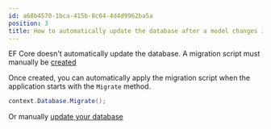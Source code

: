 ```yaml
---
id: a68b4570-1bca-415b-8c04-4d4d9962ba5a
position: 3
title: How to automatically update the database after a model changes in EF Core?
---
```


EF Core doesn't automatically update the database. A migration script must manually be [created](https://www.learnentityframeworkcore.com/migrations#creating-a-migration)

Once created, you can automatically apply the migration script when the application starts with the `Migrate` method.

```csharp
context.Database.Migrate();
```

Or manually [update your database](https://www.learnentityframeworkcore.com/migrations#ef-core-update-database)